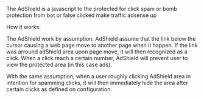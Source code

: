 The AdShield is a javascript to the protected for click spam or bomb protection from bot or false clicked make traffic adsense up


How it works: 

The AdShield work by assumption. AdShield assume that the link below the cursor causing a web page move to another page when it happen. If the link was arround adShield area upon page move, it will then recognized as a click. When a click reach a certain number, AdShield will prevent user to view the protected area (in this case ads).

With the same assumption, when a user roughly clicking AdShield area in intention for spamming clicks, it will then immediately hide the area after certain clicks as defined on configuration.
